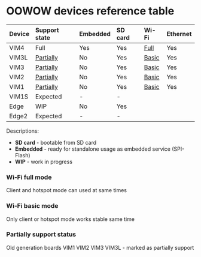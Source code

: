 # OOWOW devices reference table

| Device | Support state| Embedded | SD card | Wi-Fi   | Ethernet |
| :--    | :--          | :--      | :--     | :--     | :--      |
  VIM4   | Full         | Yes      | Yes     | [Full]  | Yes
  VIM3L  | [Partially]  | No       | Yes     | [Basic] | Yes
  VIM3   | [Partially]  | No       | Yes     | [Basic] | Yes
  VIM2   | [Partially]  | No       | Yes     | [Basic] | Yes
  VIM1   | [Partially]  | No       | Yes     | [Basic] | Yes
  VIM1S  | Expected     | -        | -       |         |
  Edge   | WIP          | No       | Yes     |         |
  Edge2  | Expected     | -        | -       |         |

Descriptions:
+ **SD card** - bootable from SD card
+ **Embedded** - ready for standalone usage as embedded service (SPI-Flash)
+ **WIP** - work in progress

### Wi-Fi full mode

Client and hotspot mode can used at same times

### Wi-Fi basic mode

Only client or hotspot mode works stable same time

### Partially support status

Old generation boards VIM1 VIM2 VIM3 VIM3L - marked as partially support

[Basic]:      <#wi-fi-basic-mode> "Only client or hotspot mode works at same time"
[Full]:       <#wi-fi-full-mode> "Client or hotspot mode can works at same time"
[Partially]:  <#partially-support-status> "Old generation boards marked as partially support"
